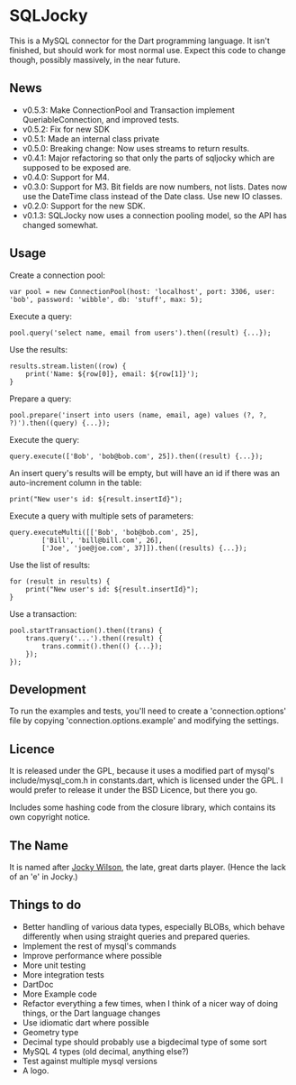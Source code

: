 SQLJocky
========

This is a MySQL connector for the Dart programming language. It isn't finished, but should
work for most normal use. Expect this code to change though, possibly massively, 
in the near future.

News
----

* v0.5.3: Make ConnectionPool and Transaction implement QueriableConnection, and improved tests.
* v0.5.2: Fix for new SDK
* v0.5.1: Made an internal class private
* v0.5.0: Breaking change: Now uses streams to return results.
* v0.4.1: Major refactoring so that only the parts of sqljocky which are supposed to be exposed are.
* v0.4.0: Support for M4.
* v0.3.0: Support for M3. Bit fields are now numbers, not lists. Dates now use the DateTime class instead of the Date class. Use new IO classes.
* v0.2.0: Support for the new SDK. 
* v0.1.3: SQLJocky now uses a connection pooling model, so the API has changed somewhat.

Usage
-----

Create a connection pool:

	var pool = new ConnectionPool(host: 'localhost', port: 3306, user: 'bob', password: 'wibble', db: 'stuff', max: 5);

Execute a query:

	pool.query('select name, email from users').then((result) {...});

Use the results:

	results.stream.listen((row) {
		print('Name: ${row[0]}, email: ${row[1]}');
	}

Prepare a query:

	pool.prepare('insert into users (name, email, age) values (?, ?, ?)').then((query) {...});

Execute the query:

	query.execute(['Bob', 'bob@bob.com', 25]).then((result) {...});

An insert query's results will be empty, but will have an id if there was an auto-increment column in the table:

	print("New user's id: ${result.insertId}");

Execute a query with multiple sets of parameters:

	query.executeMulti([['Bob', 'bob@bob.com', 25],
			['Bill', 'bill@bill.com', 26],
			['Joe', 'joe@joe.com', 37]]).then((results) {...}); 
			
Use the list of results:

	for (result in results) {
		print("New user's id: ${result.insertId}");
	}

Use a transaction:

	pool.startTransaction().then((trans) {
		trans.query('...').then((result) {
			trans.commit().then(() {...});
		});
	});

Development
-----------

To run the examples and tests, you'll need to create a 'connection.options' file by
copying 'connection.options.example' and modifying the settings.

Licence
-------

It is released under the GPL, because it uses a modified part of mysql's include/mysql_com.h in constants.dart, 
which is licensed under the GPL. I would prefer to release it under the BSD Licence, but there you go.

Includes some hashing code from the closure library, which contains its own copyright notice.

The Name
--------

It is named after [Jocky Wilson](http://en.wikipedia.org/wiki/Jocky_Wilson), the late, great 
darts player. (Hence the lack of an 'e' in Jocky.)

Things to do
------------

* Better handling of various data types, especially BLOBs, which behave differently when using straight queries and prepared queries.
* Implement the rest of mysql's commands
* Improve performance where possible
* More unit testing
* More integration tests
* DartDoc
* More Example code
* Refactor everything a few times, when I think of a nicer way of doing things, or the Dart language changes
* Use idiomatic dart where possible
* Geometry type
* Decimal type should probably use a bigdecimal type of some sort
* MySQL 4 types (old decimal, anything else?)
* Test against multiple mysql versions
* A logo.
